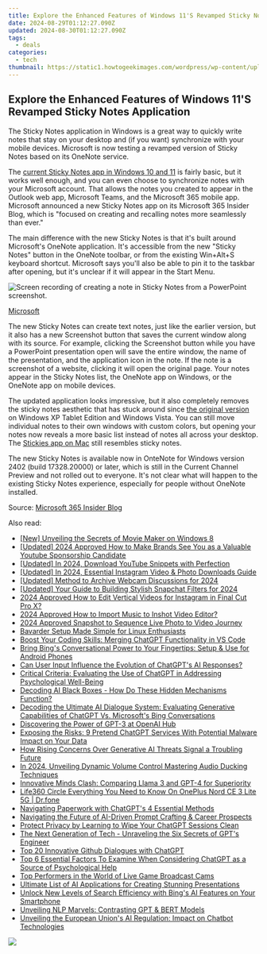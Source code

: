 ```yaml
---
title: Explore the Enhanced Features of Windows 11'S Revamped Sticky Notes Application
date: 2024-08-29T01:12:27.090Z
updated: 2024-08-30T01:12:27.090Z
tags:
  - deals
categories:
  - tech
thumbnail: https://static1.howtogeekimages.com/wordpress/wp-content/uploads/2024/01/windows-11-logo.jpg
---
```


## Explore the Enhanced Features of Windows 11'S Revamped Sticky Notes Application

The Sticky Notes application in Windows is a great way to quickly write notes that stay on your desktop and (if you want) synchronize with your mobile devices. Microsoft is now testing a revamped version of Sticky Notes based on its OneNote service.

 The [current Sticky Notes app in Windows 10 and 11](https://facebook-record-videos.techidaily.com/updated-swiftly-craft-custom-thumbnails-for-youtube-shorts-with-these-hacks/) is fairly basic, but it works well enough, and you can even choose to synchronize notes with your Microsoft account. That allows the notes you created to appear in the Outlook web app, Microsoft Teams, and the Microsoft 365 mobile app. Microsoft announced a new Sticky Notes app on its Microsoft 365 Insider Blog, which is "focused on creating and recalling notes more seamlessly than ever." 

 The main difference with the new Sticky Notes is that it's built around Microsoft's OneNote application. It's accessible from the new "Sticky Notes" button in the OneNote toolbar, or from the existing Win+Alt+S keyboard shortcut. Microsoft says you'll also be able to pin it to the taskbar after opening, but it's unclear if it will appear in the Start Menu.

![Screen recording of creating a note in Sticky Notes from a PowerPoint screenshot.](https://static1.howtogeekimages.com/wordpress/wp-content/uploads/2024/02/sticky-notes_5-anim.gif) 

[Microsoft](https://insider.microsoft365.com/en-us/blog/introducing-the-new-sticky-notes-app-for-windows)

 The new Sticky Notes can create text notes, just like the earlier version, but it also has a new Screenshot button that saves the current window along with its source. For example, clicking the Screenshot button while you have a PowerPoint presentation open will save the entire window, the name of the presentation, and the application icon in the note. If the note is a screenshot of a website, clicking it will open the original page. Your notes appear in the Sticky Notes list, the OneNote app on Windows, or the OneNote app on mobile devices.

 The updated application looks impressive, but it also completely removes the sticky notes aesthetic that has stuck around since [the original version](https://android-transfer.techidaily.com/in-2024-5-easy-ways-to-copy-contacts-from-samsung-galaxy-a14-5g-to-iphone-14-and-15-drfone-by-drfone-transfer-from-android-transfer-from-android/) on Windows XP Tablet Edition and Windows Vista. You can still move individual notes to their own windows with custom colors, but opening your notes now reveals a more basic list instead of notes all across your desktop. The [Stickies app on Mac](https://hardware-reviews.techidaily.com/affordable-pcb-creation-cytrons-uno-rp2040-board-evaluated-for-savvy-electronics-enthusiasts/) still resembles sticky notes.

 The new Sticky Notes is available now in OnteNote for Windows version 2402 (build 17328.20000) or later, which is still in the Current Channel Preview and not rolled out to everyone. It's not clear what will happen to the existing Sticky Notes experience, especially for people without OneNote installed.

 Source: [Microsoft 365 Insider Blog](https://insider.microsoft365.com/en-us/blog/introducing-the-new-sticky-notes-app-for-windows)

<ins class="adsbygoogle"
     style="display:block"
     data-ad-format="autorelaxed"
     data-ad-client="ca-pub-7571918770474297"
     data-ad-slot="1223367746"></ins>



<ins class="adsbygoogle"
     style="display:block"
     data-ad-client="ca-pub-7571918770474297"
     data-ad-slot="8358498916"
     data-ad-format="auto"
     data-full-width-responsive="true"></ins>

<span class="atpl-alsoreadstyle">Also read:</span>
<div><ul>
<li><a href="https://fox-info.techidaily.com/new-unveiling-the-secrets-of-movie-maker-on-windows-8/"><u>[New] Unveiling the Secrets of Movie Maker on Windows 8</u></a></li>
<li><a href="https://article-tips.techidaily.com/updated-2024-approved-how-to-make-brands-see-you-as-a-valuable-youtube-sponsorship-candidate/"><u>[Updated] 2024 Approved  How to Make Brands See You as a Valuable Youtube Sponsorship Candidate</u></a></li>
<li><a href="https://facebook-video-footage.techidaily.com/updated-in-2024-download-youtube-snippets-with-perfection/"><u>[Updated] In 2024, Download YouTube Snippets with Perfection</u></a></li>
<li><a href="https://instagram-videos.techidaily.com/updated-in-2024-essential-instagram-video-and-photo-downloads-guide/"><u>[Updated] In 2024, Essential Instagram Video & Photo Downloads Guide</u></a></li>
<li><a href="https://video-capture.techidaily.com/updated-method-to-archive-webcam-discussions-for-2024/"><u>[Updated] Method to Archive Webcam Discussions for 2024</u></a></li>
<li><a href="https://snapchat-videos.techidaily.com/updated-your-guide-to-building-stylish-snapchat-filters-for-2024/"><u>[Updated] Your Guide to Building Stylish Snapchat Filters for 2024</u></a></li>
<li><a href="https://instagram-video-files.techidaily.com/2024-approved-how-to-edit-vertical-videos-for-instagram-in-final-cut-pro-x/"><u>2024 Approved  How to Edit Vertical Videos for Instagram in Final Cut Pro X?</u></a></li>
<li><a href="https://fox-glue.techidaily.com/2024-approved-how-to-import-music-to-inshot-video-editor/"><u>2024 Approved  How to Import Music to Inshot Video Editor?</u></a></li>
<li><a href="https://extra-guidance.techidaily.com/2024-approved-snapshot-to-sequence-live-photo-to-video-journey/"><u>2024 Approved  Snapshot to Sequence  Live Photo to Video Journey</u></a></li>
<li><a href="https://tech-hub.techidaily.com/bavarder-setup-made-simple-for-linux-enthusiasts/"><u>Bavarder Setup Made Simple for Linux Enthusiasts</u></a></li>
<li><a href="https://tech-hub.techidaily.com/boost-your-coding-skills-merging-chatgpt-functionality-in-vs-code/"><u>Boost Your Coding Skills: Merging ChatGPT Functionality in VS Code</u></a></li>
<li><a href="https://tech-hub.techidaily.com/bring-bings-conversational-power-to-your-fingertips-setup-and-use-for-android-phones/"><u>Bring Bing's Conversational Power to Your Fingertips: Setup & Use for Android Phones</u></a></li>
<li><a href="https://tech-hub.techidaily.com/can-user-input-influence-the-evolution-of-chatgpts-ai-responses/"><u>Can User Input Influence the Evolution of ChatGPT's AI Responses?</u></a></li>
<li><a href="https://tech-hub.techidaily.com/critical-criteria-evaluating-the-use-of-chatgpt-in-addressing-psychological-well-being/"><u>Critical Criteria: Evaluating the Use of ChatGPT in Addressing Psychological Well-Being</u></a></li>
<li><a href="https://tech-hub.techidaily.com/decoding-ai-black-boxes-how-do-these-hidden-mechanisms-function/"><u>Decoding AI Black Boxes - How Do These Hidden Mechanisms Function?</u></a></li>
<li><a href="https://tech-hub.techidaily.com/decoding-the-ultimate-ai-dialogue-system-evaluating-generative-capabilities-of-chatgpt-vs-microsofts-bing-conversations/"><u>Decoding the Ultimate AI Dialogue System: Evaluating Generative Capabilities of ChatGPT Vs. Microsoft's Bing Conversations</u></a></li>
<li><a href="https://tech-hub.techidaily.com/discovering-the-power-of-gpt-3-at-openai-hub/"><u>Discovering the Power of GPT-3 at OpenAI Hub</u></a></li>
<li><a href="https://tech-hub.techidaily.com/exposing-the-risks-9-pretend-chatgpt-services-with-potential-malware-impact-on-your-data/"><u>Exposing the Risks: 9 Pretend ChatGPT Services With Potential Malware Impact on Your Data</u></a></li>
<li><a href="https://tech-hub.techidaily.com/how-rising-concerns-over-generative-ai-threats-signal-a-troubling-future/"><u>How Rising Concerns Over Generative AI Threats Signal a Troubling Future</u></a></li>
<li><a href="https://audio-editing.techidaily.com/in-2024-unveiling-dynamic-volume-control-mastering-audio-ducking-techniques/"><u>In 2024, Unveiling Dynamic Volume Control Mastering Audio Ducking Techniques</u></a></li>
<li><a href="https://tech-hub.techidaily.com/innovative-minds-clash-comparing-llama-3-and-gpt-4-for-superiority/"><u>Innovative Minds Clash: Comparing Llama 3 and GPT-4 for Superiority</u></a></li>
<li><a href="https://fake-location.techidaily.com/life360-circle-everything-you-need-to-know-on-oneplus-nord-ce-3-lite-5g-drfone-by-drfone-virtual-android/"><u>Life360 Circle Everything You Need to Know On OnePlus Nord CE 3 Lite 5G | Dr.fone</u></a></li>
<li><a href="https://tech-hub.techidaily.com/navigating-paperwork-with-chatgpts-4-essential-methods/"><u>Navigating Paperwork with ChatGPT's 4 Essential Methods</u></a></li>
<li><a href="https://tech-hub.techidaily.com/navigating-the-future-of-ai-driven-prompt-crafting-and-career-prospects/"><u>Navigating the Future of AI-Driven Prompt Crafting & Career Prospects</u></a></li>
<li><a href="https://tech-hub.techidaily.com/protect-privacy-by-learning-to-wipe-your-chatgpt-sessions-clean/"><u>Protect Privacy by Learning to Wipe Your ChatGPT Sessions Clean</u></a></li>
<li><a href="https://tech-hub.techidaily.com/the-next-generation-of-tech-unraveling-the-six-secrets-of-gpts-engineer/"><u>The Next Generation of Tech - Unraveling the Six Secrets of GPT's Engineer</u></a></li>
<li><a href="https://tech-hub.techidaily.com/top-20-innovative-github-dialogues-with-chatgpt/"><u>Top 20 Innovative Github Dialogues with ChatGPT</u></a></li>
<li><a href="https://tech-hub.techidaily.com/top-6-essential-factors-to-examine-when-considering-chatgpt-as-a-source-of-psychological-help/"><u>Top 6 Essential Factors To Examine When Considering ChatGPT as a Source of Psychological Help</u></a></li>
<li><a href="https://screen-mirroring-recording.techidaily.com/top-performers-in-the-world-of-live-game-broadcast-cams/"><u>Top Performers in the World of Live Game Broadcast Cams</u></a></li>
<li><a href="https://tech-hub.techidaily.com/ultimate-list-of-ai-applications-for-creating-stunning-presentations/"><u>Ultimate List of AI Applications for Creating Stunning Presentations</u></a></li>
<li><a href="https://tech-hub.techidaily.com/unlock-new-levels-of-search-efficiency-with-bings-ai-features-on-your-smartphone/"><u>Unlock New Levels of Search Efficiency with Bing's AI Features on Your Smartphone</u></a></li>
<li><a href="https://tech-hub.techidaily.com/unveiling-nlp-marvels-contrasting-gpt-and-bert-models/"><u>Unveiling NLP Marvels: Contrasting GPT & BERT Models</u></a></li>
<li><a href="https://tech-hub.techidaily.com/unveiling-the-european-unions-ai-regulation-impact-on-chatbot-technologies/"><u>Unveiling the European Union's AI Regulation: Impact on Chatbot Technologies</u></a></li>
</ul></div>

<!-- affiliate ads begin -->
<a href="https://store.revouninstaller.com/order/checkout.php?PRODS=27889512&QTY=1&AFFILIATE=108875&CART=1"><img src="https://secure.avangate.com/images/merchant/4282ec8de8c9be897e7aff4aa231b1a4/728__90.jpg" border="0"></a>
<!-- affiliate ads end -->